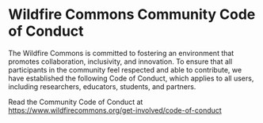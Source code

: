 # Wildfire Commons Community Code of Conduct

The Wildfire Commons is committed to fostering an environment that promotes collaboration, inclusivity, and innovation. To ensure that all participants in the community feel respected and able to contribute, we have established the following Code of Conduct, which applies to all users, including researchers, educators, students, and partners. 

Read the Community Code of Conduct at https://www.wildfirecommons.org/get-involved/code-of-conduct
